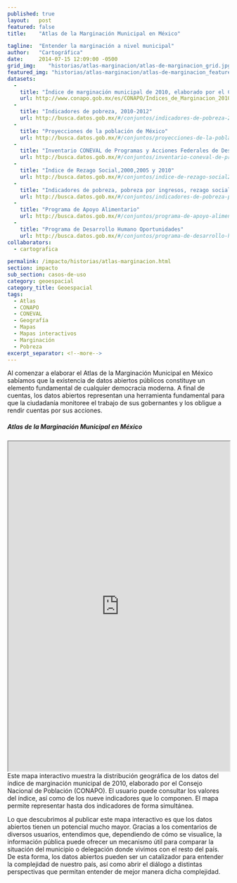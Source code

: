 ```yaml
---
published: true
layout:   post
featured: false
title:    "Atlas de la Marginación Municipal en México"

tagline:  "Entender la marginación a nivel municipal"
author:   "Cartográfica"
date:     2014-07-15 12:09:00 -0500
grid_img:    "historias/atlas-marginacion/atlas-de-marginacion_grid.jpg"
featured_img: "historias/atlas-marginacion/atlas-de-marginacion_featured.jpg"
datasets:
  -
    title: "Índice de marginación municipal de 2010, elaborado por el Consejo Nacional de Población (CONAPO)"
    url: http://www.conapo.gob.mx/es/CONAPO/Indices_de_Marginacion_2010_por_entidad_federativa_y_municipio
  -
    title: "Indicadores de pobreza, 2010-2012"
    url: http://busca.datos.gob.mx/#/conjuntos/indicadores-de-pobreza-2010-2012-nacional-y-estatal
  -
    title: "Proyecciones de la población de México"
    url: http://busca.datos.gob.mx/#/conjuntos/proyecciones-de-la-poblacion-de-mexico
  -
    title: "Inventario CONEVAL de Programas y Acciones Federales de Desarrollo Social"
    url: http://busca.datos.gob.mx/#/conjuntos/inventario-coneval-de-programas-y-acciones-federales-de-desarrollo-social
  -
    title: "Índice de Rezago Social,2000,2005 y 2010"
    url: http://busca.datos.gob.mx/#/conjuntos/indice-de-rezago-social20002005-y-2010-nacionalestatalmunicipal-y-localidad
  -
    title: "Indicadores de pobreza, pobreza por ingresos, rezago social y gini 2010"
    url: http://busca.datos.gob.mx/#/conjuntos/indicadores-de-pobreza-pobreza-por-ingresos-rezago-social-y-gini-2010-municipal
  -
    title: "Programa de Apoyo Alimentario"
    url: http://busca.datos.gob.mx/#/conjuntos/programa-de-apoyo-alimentario
  -
    title: "Programa de Desarrollo Humano Oportunidades"
    url: http://busca.datos.gob.mx/#/conjuntos/programa-de-desarrollo-humano-oportunidades
collaborators:
  - cartografica

permalink: /impacto/historias/atlas-marginacion.html
section: impacto
sub_section: casos-de-uso
category: geoespacial
category_title: Geoespacial
tags:
  - Atlas
  - CONAPO
  - CONEVAL
  - Geografía
  - Mapas
  - Mapas interactivos
  - Marginación
  - Pobreza
excerpt_separator: <!--more-->
---
```


Al comenzar a elaborar el Atlas de la Marginación Municipal en México sabíamos que la existencia de datos abiertos públicos constituye un elemento fundamental de cualquier democracia moderna. A final de cuentas, los datos abiertos representan una herramienta fundamental para que la ciudadanía monitoree el trabajo de sus gobernantes y los obligue a rendir cuentas por sus acciones.

<!--more-->

##### Atlas de la Marginación Municipal en México

<iframe src="http://cartografica.mx/mapas/marginacion/" width="100%" height="750px" scrolling="no"></iframe>
<br/>
Este mapa interactivo muestra la distribución geográfica de los datos del índice de marginación municipal de 2010, elaborado por el Consejo Nacional de Población (CONAPO). El usuario puede consultar los valores del índice, así como de los nueve indicadores que lo componen. El mapa permite representar hasta dos indicadores de forma simultánea.

Lo que descubrimos al publicar este mapa interactivo es que los datos abiertos tienen un potencial mucho mayor. Gracias a los comentarios de diversos usuarios, entendimos que, dependiendo de cómo se visualice, la información pública puede ofrecer un mecanismo útil para comparar la situación del municipio o delegación donde vivimos con el resto del país. De esta forma, los datos abiertos pueden ser un catalizador para entender la complejidad de nuestro país, así como abrir el diálogo a distintas perspectivas que permitan entender de mejor manera dicha complejidad.

